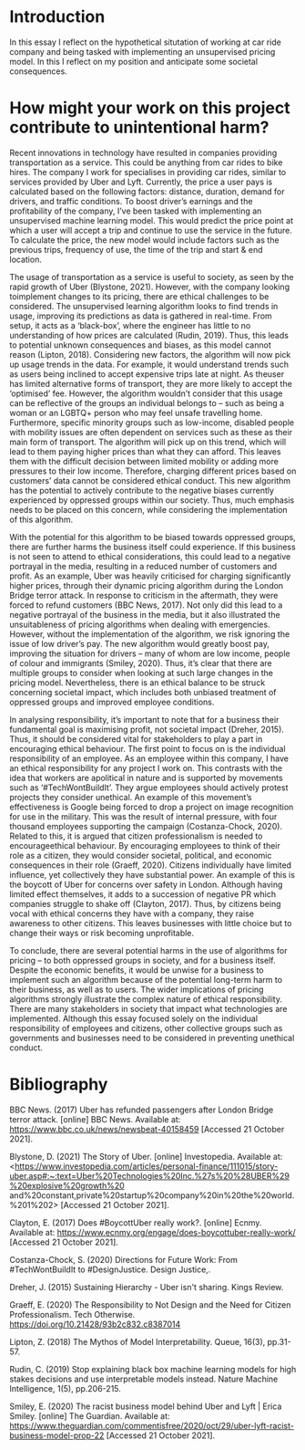 
# Introduction
In this essay I reflect on the hypothetical situtation of working at car ride company and being tasked with implementing an unsupervised pricing model. In this I reflect on my position and anticipate some societal consequences.

# How might your work on this project contribute to unintentional harm?

Recent innovations in technology have resulted in companies providing transportation as a service. This could be anything from car rides to bike hires. The company I work for specialises in providing car rides, similar to services provided by Uber and Lyft. Currently, the price a user pays is calculated based on the following factors: distance, duration, demand for drivers, and traffic conditions. To boost driver’s earnings and the profitability of the company, I’ve been tasked with implementing an unsupervised machine learning model. This would predict the price point at which a user will accept 
a trip and continue to use the service in the future. To calculate the price, the new model would include factors such as the previous trips, frequency of use, the time of the trip and start & end location.


The usage of transportation as a service is useful to society, as seen by the rapid growth of Uber (Blystone, 2021). However, with the company looking toimplement changes to its pricing, there are ethical challenges to be considered. The unsupervised learning algorithm looks to find trends in usage, improving its predictions as data is gathered in real-time. From setup, it acts as a ‘black-box’, where the engineer has little to no understanding of how prices are calculated (Rudin, 2019). Thus, this leads to potential unknown consequences and biases, as this model cannot reason (Lipton, 2018). Considering new factors, the algorithm will now pick up usage trends in the data. For example, it would understand trends such as users being inclined to accept expensive trips late at night. As theuser has limited alternative forms of transport, they are more likely to accept the ‘optimised’ fee. However, the algorithm wouldn’t consider that this usage can be reflective of the groups an individual belongs to – such as being a woman or an LGBTQ+ person who may feel unsafe travelling home. Furthermore, specific minority groups such as low-income, disabled people with mobility issues are often dependent on services such as these as their main form of transport. The 
algorithm will pick up on this trend, which will lead to them paying higher prices than what they can afford. This leaves them with the difficult decision between limited mobility or adding more pressures to their low income. Therefore, charging different prices based on customers’ data cannot be considered ethical conduct. This new algorithm has the potential to actively contribute to the negative biases currently experienced by oppressed groups within our society. Thus, much emphasis needs to be placed on this concern, while considering the implementation of this algorithm.

With the potential for this algorithm to be biased towards oppressed groups, there are further harms the business itself could experience. If this business is not seen to attend to ethical considerations, this could lead to a negative portrayal in the media, resulting in a reduced number of customers and profit. As an example, Uber was heavily criticised for charging significantly higher prices, through their dynamic pricing algorithm during the London Bridge terror attack. In response to criticism in the aftermath, they were forced to refund customers (BBC News, 2017). Not only did this lead to a negative portrayal of the business in the media, but it also illustrated the unsuitableness of pricing algorithms when dealing with emergencies. However, without the implementation of the algorithm, we risk ignoring the issue of low driver’s pay. The new algorithm would greatly boost pay, improving the situation for drivers – many of whom are low income, people of colour and immigrants (Smiley, 2020). Thus, it’s clear that there are multiple groups to consider when looking at such large changes in the pricing model. Nevertheless, there is an ethical balance to be struck concerning societal impact, which includes both unbiased treatment of oppressed groups and improved employee conditions.


In analysing responsibility, it’s important to note that for a business their fundamental goal is maximising profit, not societal impact (Dreher, 2015). Thus, it should be considered vital for stakeholders to play a part in encouraging ethical behaviour. The first point to focus on is the individual responsibility of an employee. As an employee within this company, I have an ethical responsibility for any project I work on. This contrasts with the idea that workers are apolitical in nature and is supported by movements such as ‘#TechWontBuildIt’. They argue employees should actively protest projects they consider unethical. An example of this movement’s effectiveness is Google being forced to drop a project on image recognition for use in the military. This was the result of internal pressure, with four thousand employees supporting the campaign (Costanza-Chock, 2020). Related to this, it is argued that citizen professionalism is needed to encourageethical behaviour. By encouraging employees to think of their role as a citizen, they would consider societal, political, and economic consequences in their role (Graeff, 2020). Citizens individually have limited influence, yet collectively they have substantial power. An example of this is the boycott of Uber for concerns over safety in London. Although having limited effect themselves, it adds to a succession of negative PR which companies struggle to shake off (Clayton, 2017). Thus, by citizens being vocal with ethical concerns they have with a company, they raise awareness to other citizens. This leaves businesses with little choice but to change their ways or risk becoming unprofitable.

To conclude, there are several potential harms in the use of algorithms for pricing – to both 
oppressed groups in society, and for a business itself. Despite the economic benefits, it would be 
unwise for a business to implement such an algorithm because of the potential long-term harm to 
their business, as well as to users. The wider implications of pricing algorithms strongly illustrate the 
complex nature of ethical responsibility. There are many stakeholders in society that impact what 
technologies are implemented. Although this essay focused solely on the individual responsibility of 
employees and citizens, other collective groups such as governments and businesses need to be 
considered in preventing unethical conduct.


# Bibliography
BBC News. (2017) Uber has refunded passengers after London Bridge terror attack. [online] BBC 
News. Available at: <https://www.bbc.co.uk/news/newsbeat-40158459> [Accessed 21 October 
2021]. 


Blystone, D. (2021) The Story of Uber. [online] Investopedia. Available at: 
<https://www.investopedia.com/articles/personal-finance/111015/story-uber.asp#:~:text=Uber%20Technologies%20Inc.%27s%20%28UBER%29%20explosive%20growth%20
and%20constant,private%20startup%20company%20in%20the%20world.%201%202> [Accessed 21 
October 2021]. 

Clayton, E. (2017) Does #BoycottUber really work?. [online] Ecnmy. Available at: 
<https://www.ecnmy.org/engage/does-boycottuber-really-work/> [Accessed 21 October 2021].


Costanza-Chock, S. (2020) Directions for Future Work: From #TechWontBuildIt to 
#DesignJustice. Design Justice,.


Dreher, J. (2015) Sustaining Hierarchy - Uber isn't sharing. Kings Review.


Graeff, E. (2020) The Responsibility to Not Design and the Need for Citizen Professionalism. Tech 
Otherwise. https://doi.org/10.21428/93b2c832.c8387014


Lipton, Z. (2018) The Mythos of Model Interpretability. Queue, 16(3), pp.31-57.


Rudin, C. (2019) Stop explaining black box machine learning models for high stakes decisions and use 
interpretable models instead. Nature Machine Intelligence, 1(5), pp.206-215.


Smiley, E. (2020) The racist business model behind Uber and Lyft | Erica Smiley. [online] The 
Guardian. Available at: <https://www.theguardian.com/commentisfree/2020/oct/29/uber-lyft-racist-business-model-prop-22> [Accessed 21 October 2021].
